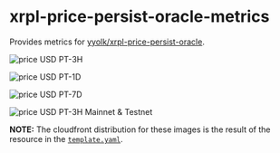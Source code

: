 # xrpl-price-persist-oracle-metrics

Provides metrics for [yyolk/xrpl-price-persist-oracle](https://github.com/yyolk/xrpl-price-persist-oracle).

![price USD PT-3H](https://d1abssjnm0qoa.cloudfront.net/3h)

![price USD PT-1D](https://d1abssjnm0qoa.cloudfront.net/1d)

![price USD PT-7D](https://d1abssjnm0qoa.cloudfront.net/7d)

![price USD PT-3H Mainnet & Testnet](https://d1abssjnm0qoa.cloudfront.net/3h_all)


**NOTE:** The cloudfront distribution for these images is the result of the resource in
the [`template.yaml`](template.yaml).
